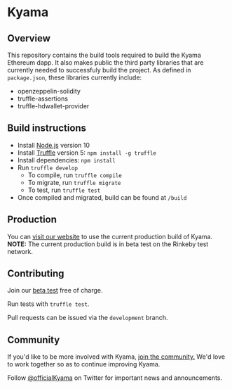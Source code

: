 # Kyama


## Overview

This repository contains the build tools required to build the Kyama Ethereum dapp. It also makes public the third party libraries that
are currently needed to successfuly build the project. As defined in `package.json`, these libraries currently include:
  - openzeppelin-solidity
  - truffle-assertions
  - truffle-hdwallet-provider
  
## Build instructions

- Install [Node.js](https://nodejs.org) version 10
- Install [Truffle](https://trufflesuite.com) version 5: `npm install -g truffle`
- Install dependencies: `npm install`
- Run `truffle develop`
  - To compile, run `truffle compile`
  - To migrate, run `truffle migrate`
  - To test, run `truffle test`
- Once compiled and migrated, build can be found at `/build`

## Production

You can [visit our website](https://www.kyama.co/) to use the current production build of Kyama.\
**NOTE:** The current production build is in beta test on the Rinkeby test network.

## Contributing

Join our [beta test](https://www.kyama.co/) free of charge.

Run tests with `truffle test`.

Pull requests can be issued via the `development` branch.


## Community

If you'd like to be more involved with Kyama, [join the community.](https://discordapp.com/invite/Z32MeJM) 
We'd love to work together so as to continue improving Kyama.

Follow [@officialKyama](https://twitter.com/officialkyama) on Twitter for important news and announcements.
